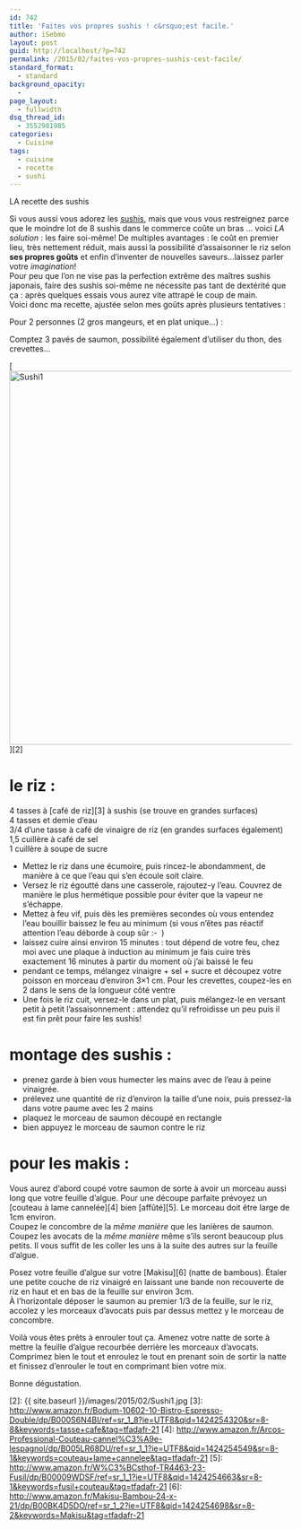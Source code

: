 ```yaml
---
id: 742
title: 'Faites vos propres sushis ! c&rsquo;est facile.'
author: iSebmo
layout: post
guid: http://localhost/?p=742
permalink: /2015/02/faites-vos-propres-sushis-cest-facile/
standard_format:
  - standard
background_opacity:
  - 
page_layout:
  - fullwidth
dsq_thread_id:
  - 3552981985
categories:
  - Cuisine
tags:
  - cuisine
  - recette
  - sushi
---
```

LA recette des sushis

Si vous aussi vous adorez les [sushis][1], mais que vous vous restreignez parce que le moindre lot de 8 sushis dans le commerce coûte un bras … voici *LA solution* : les faire soi-même! De multiples avantages : le coût en premier lieu, très nettement réduit, mais aussi la possibilité d’assaisonner le riz selon **ses propres goûts** et enfin d’inventer de nouvelles saveurs…laissez parler votre *imagination*!  
Pour peu que l’on ne vise pas la perfection extrême des maîtres sushis japonais, faire des sushis soi-même ne nécessite pas tant de dextérité que ça : après quelques essais vous aurez vite attrapé le coup de main.  
Voici donc ma recette, ajustée selon mes goûts après plusieurs tentatives :

Pour 2 personnes (2 gros mangeurs, et en plat unique…) :

Comptez 3 pavés de saumon, possibilité également d’utiliser du thon, des crevettes…

[<img class="aligncenter size-full wp-image-752" src="{{ site.baseurl }}/images/2015/02/Sushi1.jpg" alt="Sushi1" width="1000" height="667" />][2]

# le riz :

4 tasses à [café de riz][3] à sushis (se trouve en grandes surfaces)  
4 tasses et demie d’eau  
3/4 d’une tasse à café de vinaigre de riz (en grandes surfaces également)  
1,5 cuillère à café de sel  
1 cuillère à soupe de sucre

  * Mettez le riz dans une écumoire, puis rincez-le abondamment, de manière à ce que l’eau qui s’en écoule soit claire.
  * Versez le riz égoutté dans une casserole, rajoutez-y l’eau. Couvrez de manière le plus hermétique possible pour éviter que la vapeur ne s’échappe.
  * Mettez à feu vif, puis dès les premières secondes où vous entendez l’eau bouillir baissez le feu au minimum (si vous n’êtes pas réactif attention l’eau déborde à coup sûr <img src="http://localhost/wp-includes/images/smilies/simple-smile.png" alt=":-)" class="wp-smiley" style="height: 1em; max-height: 1em;" /> )
  * laissez cuire ainsi environ 15 minutes : tout dépend de votre feu, chez moi avec une plaque à induction au minimum je fais cuire très exactement 16 minutes à partir du moment où j’ai baissé le feu
  * pendant ce temps, mélangez vinaigre + sel + sucre et découpez votre poisson en morceau d’environ 3&#215;1 cm. Pour les crevettes, coupez-les en 2 dans le sens de la longueur côté ventre
  * Une fois le riz cuit, versez-le dans un plat, puis mélangez-le en versant petit à petit l’assaisonnement : attendez qu’il refroidisse un peu puis il est fin prêt pour faire les sushis!

# montage des sushis :

  * prenez garde à bien vous humecter les mains avec de l’eau à peine vinaigrée.
  * prélevez une quantité de riz d’environ la taille d’une noix, puis pressez-la dans votre paume avec les 2 mains
  * plaquez le morceau de saumon découpé en rectangle
  * bien appuyez le morceau de saumon contre le riz

# pour les makis :

Vous aurez d’abord coupé votre saumon de sorte à avoir un morceau aussi long que votre feuille d’algue. Pour une découpe parfaite prévoyez un [couteau à lame cannelée][4] bien [affûté][5]. Le morceau doit être large de 1cm environ.  
Coupez le concombre de la *même manière* que les lanières de saumon.  
Coupez les avocats de la *même manière* même s’ils seront beaucoup plus petits. Il vous suffit de les coller les uns à la suite des autres sur la feuille d’algue.

Posez votre feuille d’algue sur votre [Makisu][6] (natte de bambous). Étaler une petite couche de riz vinaigré en laissant une bande non recouverte de riz en haut et en bas de la feuille sur environ 3cm.  
À l’horizontale déposer le saumon au premier 1/3 de la feuille, sur le riz, accolez y les morceaux d’avocats puis par dessus mettez y le morceau de concombre.

Voilà vous êtes prêts à enrouler tout ça. Amenez votre natte de sorte à mettre la feuille d’algue recourbée derrière les morceaux d’avocats. Comprimez bien le tout et enroulez le tout en prenant soin de sortir la natte et finissez d’enrouler le tout en comprimant bien votre mix.

Bonne dégustation.

 [1]: http://fr.wikipedia.org/wiki/Sushi
 [2]: {{ site.baseurl }}/images/2015/02/Sushi1.jpg
 [3]: http://www.amazon.fr/Bodum-10602-10-Bistro-Espresso-Double/dp/B000S6N4BI/ref=sr_1_8?ie=UTF8&qid=1424254320&sr=8-8&keywords=tasse+cafe&tag=tfadafr-21
 [4]: http://www.amazon.fr/Arcos-Professional-Couteau-cannel%C3%A9e-lespagnol/dp/B005LR68DU/ref=sr_1_1?ie=UTF8&qid=1424254549&sr=8-1&keywords=couteau+lame+cannelee&tag=tfadafr-21
 [5]: http://www.amazon.fr/W%C3%BCsthof-TR4463-23-Fusil/dp/B00009WDSF/ref=sr_1_1?ie=UTF8&qid=1424254663&sr=8-1&keywords=fusil+couteau&tag=tfadafr-21
 [6]: http://www.amazon.fr/Makisu-Bambou-24-x-21/dp/B00BK4D5DO/ref=sr_1_2?ie=UTF8&qid=1424254698&sr=8-2&keywords=Makisu&tag=tfadafr-21
